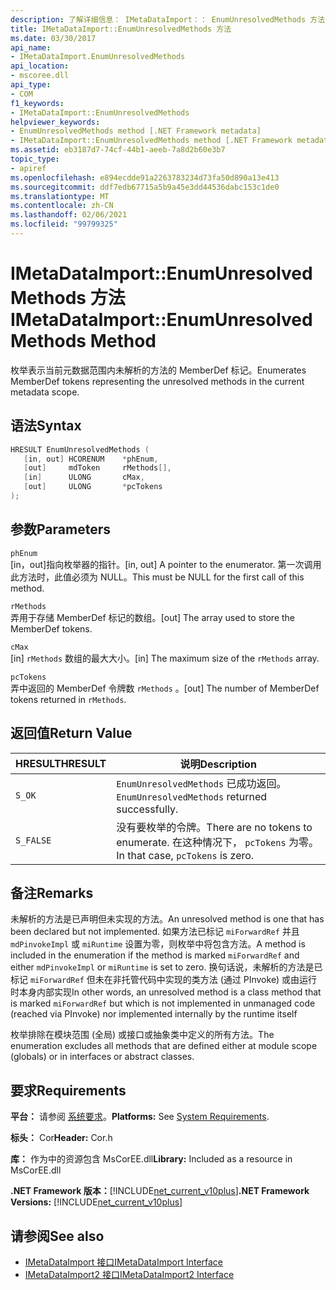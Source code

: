 ```yaml
---
description: 了解详细信息： IMetaDataImport：： EnumUnresolvedMethods 方法
title: IMetaDataImport::EnumUnresolvedMethods 方法
ms.date: 03/30/2017
api_name:
- IMetaDataImport.EnumUnresolvedMethods
api_location:
- mscoree.dll
api_type:
- COM
f1_keywords:
- IMetaDataImport::EnumUnresolvedMethods
helpviewer_keywords:
- EnumUnresolvedMethods method [.NET Framework metadata]
- IMetaDataImport::EnumUnresolvedMethods method [.NET Framework metadata]
ms.assetid: eb3187d7-74cf-44b1-aeeb-7a8d2b60e3b7
topic_type:
- apiref
ms.openlocfilehash: e894ecdde91a2263783234d73fa50d890a13e413
ms.sourcegitcommit: ddf7edb67715a5b9a45e3dd44536dabc153c1de0
ms.translationtype: MT
ms.contentlocale: zh-CN
ms.lasthandoff: 02/06/2021
ms.locfileid: "99799325"
---
```

# <a name="imetadataimportenumunresolvedmethods-method"></a><span data-ttu-id="f4ed2-103">IMetaDataImport::EnumUnresolvedMethods 方法</span><span class="sxs-lookup"><span data-stu-id="f4ed2-103">IMetaDataImport::EnumUnresolvedMethods Method</span></span>

<span data-ttu-id="f4ed2-104">枚举表示当前元数据范围内未解析的方法的 MemberDef 标记。</span><span class="sxs-lookup"><span data-stu-id="f4ed2-104">Enumerates MemberDef tokens representing the unresolved methods in the current metadata scope.</span></span>  
  
## <a name="syntax"></a><span data-ttu-id="f4ed2-105">语法</span><span class="sxs-lookup"><span data-stu-id="f4ed2-105">Syntax</span></span>  
  
```cpp  
HRESULT EnumUnresolvedMethods (  
   [in, out] HCORENUM    *phEnum,  
   [out]     mdToken     rMethods[],  
   [in]      ULONG       cMax,  
   [out]     ULONG       *pcTokens  
);  
```  
  
## <a name="parameters"></a><span data-ttu-id="f4ed2-106">参数</span><span class="sxs-lookup"><span data-stu-id="f4ed2-106">Parameters</span></span>  

 `phEnum`  
 <span data-ttu-id="f4ed2-107">[in，out]指向枚举器的指针。</span><span class="sxs-lookup"><span data-stu-id="f4ed2-107">[in, out] A pointer to the enumerator.</span></span> <span data-ttu-id="f4ed2-108">第一次调用此方法时，此值必须为 NULL。</span><span class="sxs-lookup"><span data-stu-id="f4ed2-108">This must be NULL for the first call of this method.</span></span>  
  
 `rMethods`  
 <span data-ttu-id="f4ed2-109">弄用于存储 MemberDef 标记的数组。</span><span class="sxs-lookup"><span data-stu-id="f4ed2-109">[out] The array used to store the MemberDef tokens.</span></span>  
  
 `cMax`  
 <span data-ttu-id="f4ed2-110">[in] `rMethods` 数组的最大大小。</span><span class="sxs-lookup"><span data-stu-id="f4ed2-110">[in] The maximum size of the `rMethods` array.</span></span>  
  
 `pcTokens`  
 <span data-ttu-id="f4ed2-111">弄中返回的 MemberDef 令牌数 `rMethods` 。</span><span class="sxs-lookup"><span data-stu-id="f4ed2-111">[out] The number of MemberDef tokens returned in `rMethods`.</span></span>  
  
## <a name="return-value"></a><span data-ttu-id="f4ed2-112">返回值</span><span class="sxs-lookup"><span data-stu-id="f4ed2-112">Return Value</span></span>  
  
|<span data-ttu-id="f4ed2-113">HRESULT</span><span class="sxs-lookup"><span data-stu-id="f4ed2-113">HRESULT</span></span>|<span data-ttu-id="f4ed2-114">说明</span><span class="sxs-lookup"><span data-stu-id="f4ed2-114">Description</span></span>|  
|-------------|-----------------|  
|`S_OK`|<span data-ttu-id="f4ed2-115">`EnumUnresolvedMethods` 已成功返回。</span><span class="sxs-lookup"><span data-stu-id="f4ed2-115">`EnumUnresolvedMethods` returned successfully.</span></span>|  
|`S_FALSE`|<span data-ttu-id="f4ed2-116">没有要枚举的令牌。</span><span class="sxs-lookup"><span data-stu-id="f4ed2-116">There are no tokens to enumerate.</span></span> <span data-ttu-id="f4ed2-117">在这种情况下， `pcTokens` 为零。</span><span class="sxs-lookup"><span data-stu-id="f4ed2-117">In that case, `pcTokens` is zero.</span></span>|  
  
## <a name="remarks"></a><span data-ttu-id="f4ed2-118">备注</span><span class="sxs-lookup"><span data-stu-id="f4ed2-118">Remarks</span></span>  

 <span data-ttu-id="f4ed2-119">未解析的方法是已声明但未实现的方法。</span><span class="sxs-lookup"><span data-stu-id="f4ed2-119">An unresolved method is one that has been declared but not implemented.</span></span> <span data-ttu-id="f4ed2-120">如果方法已标记 `miForwardRef` 并且 `mdPinvokeImpl` 或 `miRuntime` 设置为零，则枚举中将包含方法。</span><span class="sxs-lookup"><span data-stu-id="f4ed2-120">A method is included in the enumeration if the method is marked `miForwardRef` and either `mdPinvokeImpl` or `miRuntime` is set to zero.</span></span> <span data-ttu-id="f4ed2-121">换句话说，未解析的方法是已标记 `miForwardRef` 但未在非托管代码中实现的类方法 (通过 PInvoke) 或由运行时本身内部实现</span><span class="sxs-lookup"><span data-stu-id="f4ed2-121">In other words, an unresolved method is a class method that is marked `miForwardRef` but which is not implemented in unmanaged code (reached via PInvoke) nor implemented internally by the runtime itself</span></span>  
  
 <span data-ttu-id="f4ed2-122">枚举排除在模块范围 (全局) 或接口或抽象类中定义的所有方法。</span><span class="sxs-lookup"><span data-stu-id="f4ed2-122">The enumeration excludes all methods that are defined either at module scope (globals) or in interfaces or abstract classes.</span></span>  
  
## <a name="requirements"></a><span data-ttu-id="f4ed2-123">要求</span><span class="sxs-lookup"><span data-stu-id="f4ed2-123">Requirements</span></span>  

 <span data-ttu-id="f4ed2-124">**平台：** 请参阅 [系统要求](../../get-started/system-requirements.md)。</span><span class="sxs-lookup"><span data-stu-id="f4ed2-124">**Platforms:** See [System Requirements](../../get-started/system-requirements.md).</span></span>  
  
 <span data-ttu-id="f4ed2-125">**标头：** Cor</span><span class="sxs-lookup"><span data-stu-id="f4ed2-125">**Header:** Cor.h</span></span>  
  
 <span data-ttu-id="f4ed2-126">**库：** 作为中的资源包含 MsCorEE.dll</span><span class="sxs-lookup"><span data-stu-id="f4ed2-126">**Library:** Included as a resource in MsCorEE.dll</span></span>  
  
 <span data-ttu-id="f4ed2-127">**.NET Framework 版本：**[!INCLUDE[net_current_v10plus](../../../../includes/net-current-v10plus-md.md)]</span><span class="sxs-lookup"><span data-stu-id="f4ed2-127">**.NET Framework Versions:** [!INCLUDE[net_current_v10plus](../../../../includes/net-current-v10plus-md.md)]</span></span>  
  
## <a name="see-also"></a><span data-ttu-id="f4ed2-128">请参阅</span><span class="sxs-lookup"><span data-stu-id="f4ed2-128">See also</span></span>

- [<span data-ttu-id="f4ed2-129">IMetaDataImport 接口</span><span class="sxs-lookup"><span data-stu-id="f4ed2-129">IMetaDataImport Interface</span></span>](imetadataimport-interface.md)
- [<span data-ttu-id="f4ed2-130">IMetaDataImport2 接口</span><span class="sxs-lookup"><span data-stu-id="f4ed2-130">IMetaDataImport2 Interface</span></span>](imetadataimport2-interface.md)
